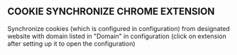 ## COOKIE SYNCHRONIZE CHROME EXTENSION
Synchronize cookies (which is configured in configuration) from designated website with domain listed in "Domain" in configuration (click on extension after setting up it to open the configuration)

